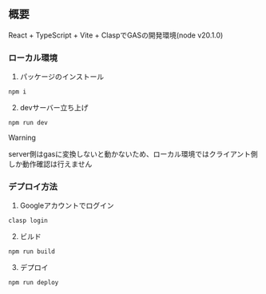 ## 概要
React + TypeScript + Vite + ClaspでGASの開発環境(node v20.1.0)

### ローカル環境
1. パッケージのインストール
```
npm i 
```

2. devサーバー立ち上げ
```
npm run dev
```
> [!WARNING]
> server側はgasに変換しないと動かないため、ローカル環境ではクライアント側しか動作確認は行えません

### デプロイ方法
1. Googleアカウントでログイン
```
clasp login
```
2. ビルド
```
npm run build
```
3. デプロイ
```
npm run deploy
```

